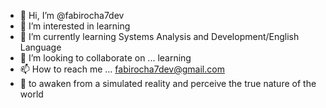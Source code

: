 - 👋 Hi, I’m @fabirocha7dev 
- 👀 I’m interested in learning
- 🌱 I’m currently learning Systems Analysis and Development/English Language
- 💞️ I’m looking to collaborate on ... learning
- 📫 How to reach me ... fabirocha7dev@gmail.com
- 🌱 to awaken from a simulated reality and perceive the true nature of the world

<!---
fabirocha7dev/fabirocha7dev is a ✨ special ✨ repository because its `README.md` (this file) appears on your GitHub profile.
You can click the Preview link to take a look at your changes.
--->
